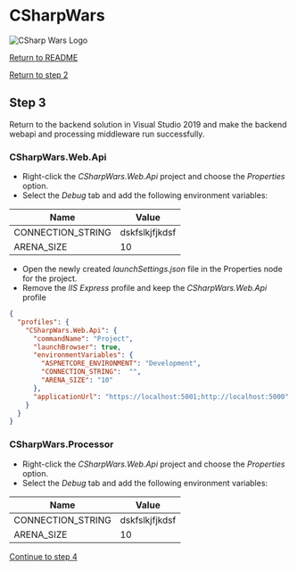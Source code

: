 # CSharpWars

![CSharp Wars Logo](https://www.djohnnie.be/csharpwars/logo.png "CSharp Wars Logo")

[Return to README](https://github.com/Djohnnie/CSharpWars-NDCLondon-2020)

[Return to step 2](https://github.com/Djohnnie/CSharpWars-NDCLondon-2020/blob/master/workshop/step02/step.md)

## Step 3

Return to the backend solution in Visual Studio 2019 and make the backend webapi and processing middleware run successfully.

### CSharpWars.Web.Api

* Right-click the *CSharpWars.Web.Api* project and choose the *Properties* option.
* Select the *Debug* tab and add the following environment variables:

| Name | Value |
|------|-------|
| CONNECTION_STRING | dskfslkjfjkdsf |
| ARENA_SIZE | 10 |

* Open the newly created *launchSettings.json* file in the Properties node for the project.
* Remove the *IIS Express* profile and keep the *CSharpWars.Web.Api* profile

```json
{
  "profiles": {
    "CSharpWars.Web.Api": {
      "commandName": "Project",
      "launchBrowser": true,
      "environmentVariables": {
        "ASPNETCORE_ENVIRONMENT": "Development",
        "CONNECTION_STRING":  "",
        "ARENA_SIZE": "10" 
      },
      "applicationUrl": "https://localhost:5001;http://localhost:5000"
    }
  }
}
```

### CSharpWars.Processor

* Right-click the *CSharpWars.Web.Api* project and choose the *Properties* option.
* Select the *Debug* tab and add the following environment variables:

| Name | Value |
|------|-------|
| CONNECTION_STRING | dskfslkjfjkdsf |
| ARENA_SIZE | 10 |

[Continue to step 4](https://github.com/Djohnnie/CSharpWars-NDCLondon-2020/blob/master/workshop/step04/step.md)